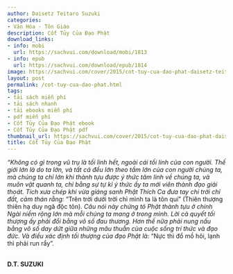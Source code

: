 ```yaml
---
author: Daisetz Teitaro Suzuki
categories:
- Văn Hóa - Tôn Giáo
description: Cốt Tủy Của Đạo Phật
download_links:
- info: mobi
  url: https://sachvui.com/download/mobi/1813
- info: epub
  url: https://sachvui.com/download/epub/1814
image: https://sachvui.com/cover/2015/cot-tuy-cua-dao-phat-daisetz-teitaro-suzuki.jpg
layout: post
permalink: /cot-tuy-cua-dao-phat.html
tags:
- tải sách miễn phí
- tải sách nhanh
- tải ebooks miễn phí
- pdf miễn phí
- Cốt Tủy Của Đạo Phật ebook
- Cốt Tủy Của Đạo Phật pdf
thumbnail_url: https://sachvui.com/cover/2015/cot-tuy-cua-dao-phat-daisetz-teitaro-suzuki.jpg
title: Cốt Tủy Của Đạo Phật
---
```


 <div class="item-desc text-justify"> <p><em>“Không có gì trong vũ trụ là tối linh hết, ngoài cái tối linh của con người. Thế giới lớn là do ta lớn, và tất cả đều lớn theo tầm lớn của con người chúng ta, mà chúng ta chỉ lớn khi thành tựu được ý thức tâm linh về chúng ta, và muôn vật quanh ta, chỉ bằng sự tự kỉ ý thức ấy ta mới viên thành đạo giải thoát. Tích xưa chép khi vừa giáng sanh Phật Thích Ca đưa tay chỉ trời chỉ đất, cảm thán rằng: </em>“Trên trời dưới trời chỉ mình ta là tôn quí” (Thiên thượng thiên hạ duy ngã độc tôn)<em>. Câu nói này chứng tỏ Phật thành tựu ở chính Ngài niềm rộng lớn mà mỗi chúng ta mang ở trong mình. Lời cả quyết tối thượng ấy phải đổi bằng vô số đau thương. Hơn thế nữa phải nung nấu bằng vô số day dứt giữa những mâu thuẫn cùa cuộc sống trí thức và đạo đức. Và điều xác định tối thượng của đạo Phật là: </em>“Nực thì đổ mồ hôi, lạnh thì phải run rẩy”.<br> </p><p><strong>D.T. SUZUKI</strong>​</p> </div>
